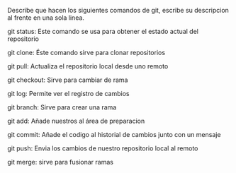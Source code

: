 Describe que hacen los siguientes comandos de git, escribe su descripcion al frente en una sola linea.

git status: Este comando se usa para obtener el estado actual del repositorio

git clone: Éste comando sirve para clonar repositorios

git pull: Actualiza el repositorio local desde uno remoto

git checkout: Sirve para cambiar de rama

git log: Permite ver el registro de cambios

git branch: Sirve para crear una rama

git add: Añade nuestros al área de preparacion

git commit: Añade el codigo al historial de cambios junto con un mensaje

git push: Envia los cambios de nuestro repositorio local al remoto

git merge: sirve para fusionar ramas

